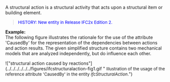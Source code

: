 ﻿A structural action is a structural activity that acts upon a structural item or building element.

> <font color="#0000FF" size="-1"> HISTORY: New entity in Release IFC2x
		  Edition 2. </font>
> 


**Example:**  
The following figure illustrates the rationale for the use of the attribute 'CausedBy' for the representation of the dependencies between actions and action results. The given simplified structure contains two mechanical models that are analyzed independently, but do influence each other.

!["structural action caused by reactions"](../../../../../../figures/ifcstructuralaction-fig1.gif "&nbsp;<font size="-1">Illustration of the usage of the reference
				attribute 'CausedBy' in the entity <i>IfcStructuralAction</i>.</font>")